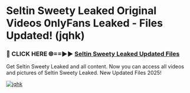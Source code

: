 # Seltin Sweety Leaked Original Videos 0nlyFans Leaked - Files Updated! (jqhk)

<h3>🔴 CLICK HERE 🌐==►► <a href="https://tinyurl.com/2jnfzry5" rel="nofollow">Seltin Sweety Leaked Updated Files</a></h3>

Get Seltin Sweety Leaked and all content. Now you can access all videos and pictures of Seltin Sweety Leaked. New Updated Files 2025!

[![jqhk](https://i.imgur.com/GyGTBgg.gif)](https://tinyurl.com/2jnfzry5)
